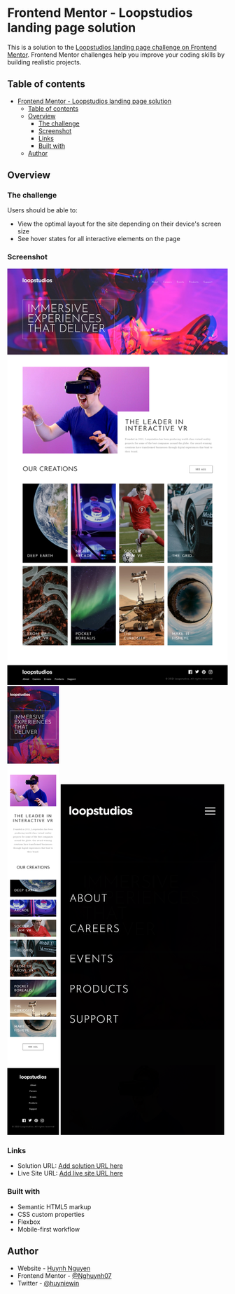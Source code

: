 # Frontend Mentor - Loopstudios landing page solution

This is a solution to the [Loopstudios landing page challenge on Frontend Mentor](https://www.frontendmentor.io/challenges/loopstudios-landing-page-N88J5Onjw). Frontend Mentor challenges help you improve your coding skills by building realistic projects.

## Table of contents

- [Frontend Mentor - Loopstudios landing page solution](#frontend-mentor---loopstudios-landing-page-solution)
  - [Table of contents](#table-of-contents)
  - [Overview](#overview)
    - [The challenge](#the-challenge)
    - [Screenshot](#screenshot)
    - [Links](#links)
    - [Built with](#built-with)
  - [Author](#author)

## Overview

### The challenge

Users should be able to:

- View the optimal layout for the site depending on their device's screen size
- See hover states for all interactive elements on the page

### Screenshot

![Desktop Version](./solution_images/desktop.png)
![Mobile Version](./solution_images/mobile.png)
![Mobile Version](./solution_images/mobile_menu.png)

### Links

- Solution URL: [Add solution URL here](https://github.com/Nghuynh07/loopstudios_landingpage)
- Live Site URL: [Add live site URL here](https://your-live-site-url.com)

### Built with

- Semantic HTML5 markup
- CSS custom properties
- Flexbox
- Mobile-first workflow

## Author

- Website - [Huynh Nguyen](https://huynhtn.com/)
- Frontend Mentor - [@Nghuynh07](https://www.frontendmentor.io/profile/Nghuynh07)
- Twitter - [@huyniewin](https://twitter.com/huyniewin)
